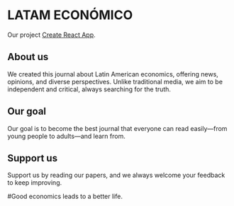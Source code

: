 # LATAM ECONÓMICO

Our project [Create React App](https://github.com/facebook/create-react-app).

## About us 

We created this journal about Latin American economics, offering news, opinions, and diverse perspectives. Unlike traditional media, we aim to be independent and critical, always searching for the truth.

## Our goal
Our goal is to become the best journal that everyone can read easily—from young people to adults—and learn from.


## Support us
Support us by reading our papers, and we always welcome your feedback to keep improving.

#Good economics leads to a better life.
